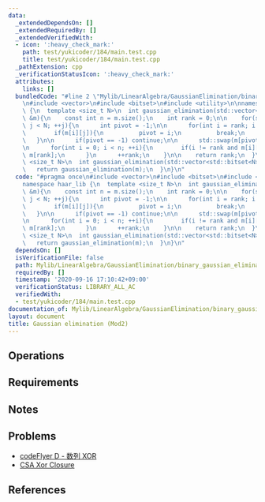 ```yaml
---
data:
  _extendedDependsOn: []
  _extendedRequiredBy: []
  _extendedVerifiedWith:
  - icon: ':heavy_check_mark:'
    path: test/yukicoder/184/main.test.cpp
    title: test/yukicoder/184/main.test.cpp
  _pathExtension: cpp
  _verificationStatusIcon: ':heavy_check_mark:'
  attributes:
    links: []
  bundledCode: "#line 2 \"Mylib/LinearAlgebra/GaussianElimination/binary_gaussian_elimination.cpp\"\
    \n#include <vector>\n#include <bitset>\n#include <utility>\n\nnamespace haar_lib\
    \ {\n  template <size_t N>\n  int gaussian_elimination(std::vector<std::bitset<N>>\
    \ &m){\n    const int n = m.size();\n    int rank = 0;\n\n    for(size_t j = 0;\
    \ j < N; ++j){\n      int pivot = -1;\n\n      for(int i = rank; i < n; ++i){\n\
    \        if(m[i][j]){\n          pivot = i;\n          break;\n        }\n   \
    \   }\n\n      if(pivot == -1) continue;\n\n      std::swap(m[pivot], m[rank]);\n\
    \n      for(int i = 0; i < n; ++i){\n        if(i != rank and m[i][j]) m[i] ^=\
    \ m[rank];\n      }\n      ++rank;\n    }\n\n    return rank;\n  }\n\n  template\
    \ <size_t N>\n  int gaussian_elimination(std::vector<std::bitset<N>> &&m){\n \
    \   return gaussian_elimination(m);\n  }\n}\n"
  code: "#pragma once\n#include <vector>\n#include <bitset>\n#include <utility>\n\n\
    namespace haar_lib {\n  template <size_t N>\n  int gaussian_elimination(std::vector<std::bitset<N>>\
    \ &m){\n    const int n = m.size();\n    int rank = 0;\n\n    for(size_t j = 0;\
    \ j < N; ++j){\n      int pivot = -1;\n\n      for(int i = rank; i < n; ++i){\n\
    \        if(m[i][j]){\n          pivot = i;\n          break;\n        }\n   \
    \   }\n\n      if(pivot == -1) continue;\n\n      std::swap(m[pivot], m[rank]);\n\
    \n      for(int i = 0; i < n; ++i){\n        if(i != rank and m[i][j]) m[i] ^=\
    \ m[rank];\n      }\n      ++rank;\n    }\n\n    return rank;\n  }\n\n  template\
    \ <size_t N>\n  int gaussian_elimination(std::vector<std::bitset<N>> &&m){\n \
    \   return gaussian_elimination(m);\n  }\n}\n"
  dependsOn: []
  isVerificationFile: false
  path: Mylib/LinearAlgebra/GaussianElimination/binary_gaussian_elimination.cpp
  requiredBy: []
  timestamp: '2020-09-16 17:10:42+09:00'
  verificationStatus: LIBRARY_ALL_AC
  verifiedWith:
  - test/yukicoder/184/main.test.cpp
documentation_of: Mylib/LinearAlgebra/GaussianElimination/binary_gaussian_elimination.cpp
layout: document
title: Gaussian elimination (Mod2)
---
```


## Operations

## Requirements

## Notes

## Problems

- [codeFlyer D - 数列 XOR](https://atcoder.jp/contests/bitflyer2018-final-open/tasks/bitflyer2018_final_d)
- [CSA Xor Closure](https://csacademy.com/contest/archive/task/xor-closure/)

## References

